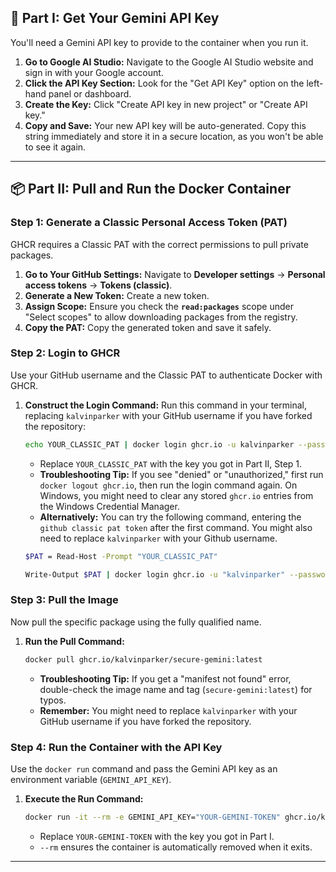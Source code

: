 
## 🔑 Part I: Get Your Gemini API Key

You'll need a Gemini API key to provide to the container when you run it.

1.  **Go to Google AI Studio:** Navigate to the Google AI Studio website and sign in with your Google account.
2.  **Click the API Key Section:** Look for the "Get API Key" option on the left-hand panel or dashboard.
3.  **Create the Key:** Click "Create API key in new project" or "Create API key."
4.  **Copy and Save:** Your new API key will be auto-generated. Copy this string immediately and store it in a secure location, as you won't be able to see it again.

-----

## 📦 Part II: Pull and Run the Docker Container

### Step 1: Generate a Classic Personal Access Token (PAT)

GHCR requires a Classic PAT with the correct permissions to pull private packages.

1.  **Go to Your GitHub Settings:** Navigate to **Developer settings** $\rightarrow$ **Personal access tokens** $\rightarrow$ **Tokens (classic)**.
2.  **Generate a New Token:** Create a new token.
3.  **Assign Scope:** Ensure you check the **`read:packages`** scope under "Select scopes" to allow downloading packages from the registry.
4.  **Copy the PAT:** Copy the generated token and save it safely.

### Step 2: Login to GHCR

Use your GitHub username and the Classic PAT to authenticate Docker with GHCR.

1.  **Construct the Login Command:** Run this command in your terminal, replacing `kalvinparker` with your GitHub username if you have forked the repository:

    ```bash
    echo YOUR_CLASSIC_PAT | docker login ghcr.io -u kalvinparker --password-stdin
    ```

      * Replace `YOUR_CLASSIC_PAT` with the key you got in Part II, Step 1.
      * **Troubleshooting Tip:** If you see "denied" or "unauthorized," first run `docker logout ghcr.io`, then run the login command again. On Windows, you might need to clear any stored `ghcr.io` entries from the Windows Credential Manager.
      * **Alternatively:** You can try the following command, entering the `github classic pat token` after the first command. You might also need to replace `kalvinparker` with your Github username.

    ```bash
    $PAT = Read-Host -Prompt "YOUR_CLASSIC_PAT"
    ```
    ```bash
    Write-Output $PAT | docker login ghcr.io -u "kalvinparker" --password-stdin # login
    ```

### Step 3: Pull the Image

Now pull the specific package using the fully qualified name.

1.  **Run the Pull Command:**

    ```bash
    docker pull ghcr.io/kalvinparker/secure-gemini:latest
    ```

      * **Troubleshooting Tip:** If you get a "manifest not found" error, double-check the image name and tag (`secure-gemini:latest`) for typos.
      * **Remember:** You might need to replace `kalvinparker` with your GitHub username if you have forked the repository.

### Step 4: Run the Container with the API Key

Use the `docker run` command and pass the Gemini API key as an environment variable (`GEMINI_API_KEY`).

1.  **Execute the Run Command:**

    ```bash
    docker run -it --rm -e GEMINI_API_KEY="YOUR-GEMINI-TOKEN" ghcr.io/kalvinparker/secure-gemini:latest
    ```

      * Replace `YOUR-GEMINI-TOKEN` with the key you got in Part I.
      * `--rm` ensures the container is automatically removed when it exits.

-----